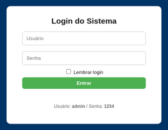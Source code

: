 <html lang="pt-BR">
<head>
<meta charset="utf-8">
<meta name="viewport" content="width=device-width,initial-scale=1">
<title>Ponto Eletrônico - Firebase</title>
<style>
:root{--blue:#003366;--green:#4CAF50;--yellow:#ff9800;--red:#f44336;}
body{font-family:Arial,Helvetica,sans-serif;background:#f7f9fc;margin:0}
header{background:var(--blue);color:#fff;padding:10px 16px;display:flex;align-items:center;justify-content:space-between;gap:12px;flex-wrap:wrap}
.logo{font-weight:700}
#clock{font-weight:700}
.controls{display:flex;gap:8px;align-items:center;flex-wrap:wrap}
button{padding:8px 12px;border:none;border-radius:6px;cursor:pointer;font-weight:600}
.add{background:var(--green);color:#fff}
.edit{background:#2196F3;color:#fff}
.del{background:#f44336;color:#fff}
.download{background:var(--yellow);color:#111}
.secondary{background:#e0e0e0;color:#222}
main{padding:18px;max-width:1100px;margin:18px auto}
.search{width:100%;padding:8px;border-radius:6px;border:1px solid #ccc;margin-bottom:12px}
table{width:100%;border-collapse:collapse;background:#fff;border-radius:8px;overflow:hidden;box-shadow:0 4px 18px rgba(0,0,0,0.06)}
th,td{padding:10px;border-bottom:1px solid #eee;text-align:left;font-size:14px}
th{background:#fafafa;font-weight:700}
tr:hover td{background:#fbfbfb}
.small{font-size:13px;color:#666;margin-left:6px}
.muted{color:#666;font-size:13px}
.flex-row{display:flex;gap:8px;align-items:center}
.modal{position:fixed;inset:0;background:rgba(0,0,0,.5);display:flex;align-items:center;justify-content:center;z-index:999}
.modal-content{background:#fff;padding:20px;border-radius:10px;width:95%;max-width:420px}
.hidden{display:none}
.top-right{display:flex;gap:8px;align-items:center}
@media(max-width:720px){ header{flex-direction:column;align-items:flex-start} .controls{width:100%;justify-content:space-between} }
</style>
</head>
<body>

<!-- LOGIN -->
<div id="loginScreen" style="position:fixed;inset:0;background:var(--blue);display:flex;align-items:center;justify-content:center;z-index:9999">
  <div style="background:#fff;padding:28px;border-radius:10px;width:92%;max-width:360px;text-align:center">
    <h2 style="margin:0 0 8px">Login do Sistema</h2>
    <input id="user" placeholder="Usuário" style="width:92%;padding:10px;margin:8px 0;border-radius:6px;border:1px solid #ccc"><br>
    <input id="pass" type="password" placeholder="Senha" style="width:92%;padding:10px;margin:8px 0;border-radius:6px;border:1px solid #ccc"><br>
    <label style="font-size:13px"><input type="checkbox" id="remember"> Lembrar login</label><br>
    <button id="loginBtn" class="add" style="width:92%;margin-top:6px">Entrar</button>
    <p id="loginMsg" style="color:crimson;margin-top:8px;height:18px"></p>
    <p style="font-size:12px;color:#666;margin-top:6px">Usuário: <b>admin</b> / Senha: <b>1234</b></p>
  </div>
</div>

<header>
  <div style="display:flex;gap:12px;align-items:center">
    <div class="logo">Ponto Eletrônico</div>
    <div id="status" class="muted">Offline • Local Storage</div>
  </div>
  <div id="clock">--:--:--</div>
  <div class="controls top-right">
    <button class="download" id="baixarBtn">Baixar Planilha</button>
    <button class="secondary" id="limparTodosBtn">Limpar todos os pontos</button>
    <button class="secondary" id="logoutBtn">Sair</button>
  </div>
</header>

<main id="mainApp" class="hidden">
  <input id="search" class="search" placeholder="🔍 Pesquisar por nome, matrícula ou e-mail">
  <h3>Colaboradores</h3>
  <button class="add" id="addColabBtn">Adicionar Colaborador</button>
  <table id="colabTable">
    <thead>
      <tr>
        <th>#</th><th>ID</th><th>Nome</th><th>Matrícula / E-mail</th><th>Turno</th><th>Ações</th>
      </tr>
    </thead>
    <tbody id="colabBody"></tbody>
  </table>

  <h3 style="margin-top:18px">Entradas Registradas</h3>
  <table id="entradasTable">
    <thead>
      <tr>
        <th>#</th><th>ID Colab</th><th>Nome</th><th>Matrícula</th><th>E-mail</th><th>Data</th><th>Hora</th><th>Ações</th>
      </tr>
    </thead>
    <tbody id="entradasBody"></tbody>
  </table>

  <h3 style="margin-top:18px">Saídas Registradas</h3>
  <table id="saidasTable">
    <thead>
      <tr>
        <th>#</th><th>ID Colab</th><th>Nome</th><th>Matrícula</th><th>E-mail</th><th>Data</th><th>Hora</th><th>Ações</th>
      </tr>
    </thead>
    <tbody id="saidasBody"></tbody>
  </table>
</main>

<!-- MODAL -->
<div id="colabModal" class="modal hidden">
  <div class="modal-content">
    <h3 id="colabTitle">Novo Colaborador</h3>
    <input type="hidden" id="colabId">
    <label>Nome</label><br><input id="colabNome" style="width:100%;padding:8px;margin:6px 0;border-radius:6px;border:1px solid #ccc">
    <label>Matrícula</label><br><input id="colabMatricula" style="width:100%;padding:8px;margin:6px 0;border-radius:6px;border:1px solid #ccc">
    <label>E-mail</label><br><input id="colabEmail" style="width:100%;padding:8px;margin:6px 0;border-radius:6px;border:1px solid #ccc">
    <label>Turno</label><br><input id="colabTurno" style="width:100%;padding:8px;margin:6px 0;border-radius:6px;border:1px solid #ccc">
    <div style="display:flex;gap:8px;justify-content:flex-end;margin-top:12px">
      <button id="saveColabBtn" class="add">Salvar</button>
      <button id="cancelColabBtn" class="secondary">Cancelar</button>
    </div>
  </div>
</div>

<script src="https://cdn.jsdelivr.net/npm/xlsx@0.18.5/dist/xlsx.full.min.js"></script>
<script type="module">
import { initializeApp } from "https://www.gstatic.com/firebasejs/10.5.0/firebase-app.js";
import { getFirestore, collection, getDocs, setDoc, doc, deleteDoc } from "https://www.gstatic.com/firebasejs/10.5.0/firebase-firestore.js";

// CONFIG FIREBASE
const firebaseConfig = {
  apiKey: "AIzaSyCpBiFzqOod4K32cWMr5hfx13fw6LGcPVY",
  authDomain: "ponto-eletronico-f35f9.firebaseapp.com",
  projectId: "ponto-eletronico-f35f9",
  storageBucket: "ponto-eletronico-f35f9.firebasestorage.app",
  messagingSenderId: "208638350255",
  appId: "1:208638350255:web:63d016867a67575b5e155a"
};

const app = initializeApp(firebaseConfig);
const db = getFirestore(app);

let colaboradores = [];
let pontos = [];

/* ELEMENTOS */
const loginBtn = document.getElementById('loginBtn');
const loginScreen = document.getElementById('loginScreen');
const mainApp = document.getElementById('mainApp');
const loginMsg = document.getElementById('loginMsg');
const rememberCheckbox = document.getElementById('remember');
const logoutBtn = document.getElementById('logoutBtn');

const colabBody = document.getElementById('colabBody');
const entradasBody = document.getElementById('entradasBody');
const saidasBody = document.getElementById('saidasBody');
const searchInput = document.getElementById('search');
const baixarBtn = document.getElementById('baixarBtn');
const limparTodosBtn = document.getElementById('limparTodosBtn');

/* LOGIN */
loginBtn.addEventListener('click', async () => {
  const u = document.getElementById('user').value.trim();
  const p = document.getElementById('pass').value.trim();
  if(u==='CLX' && p==='02072007'){
    loginScreen.style.display='none';
    mainApp.classList.remove('hidden');
    if(rememberCheckbox.checked) localStorage.setItem('autenticado','1');
    await carregarFirebase();
  } else {
    loginMsg.textContent='Usuário ou senha incorretos.';
    setTimeout(()=> loginMsg.textContent='',3000);
  }
});

if(localStorage.getItem('autenticado')==='1'){ 
  loginScreen.style.display='none'; 
  mainApp.classList.remove('hidden'); 
  carregarFirebase(); 
}
logoutBtn.addEventListener('click', ()=>{ 
  localStorage.removeItem('autenticado'); 
  location.reload(); 
});

/* RELOGIO */
setInterval(()=> document.getElementById('clock').textContent=new Date().toLocaleTimeString('pt-BR',{hour12:false}),1000);

/* FIREBASE */
async function carregarFirebase(){
  const colabs = await getDocs(collection(db,"colaboradores"));
  colaboradores = colabs.docs.map(doc=>({id:doc.id,...doc.data()}));
  const pts = await getDocs(collection(db,"pontos"));
  pontos = pts.docs.map(doc=>({id:doc.id,...doc.data()}));
  document.getElementById('status').textContent="Online • Firebase";
  renderAll();
}

async function salvarFirebase(){
  for(const c of colaboradores) await setDoc(doc(db,"colaboradores",c.id),c);
  for(const p of pontos) await setDoc(doc(db,"pontos",p.id),p);
}

/* RENDER */
function renderAll(){
  renderColaboradores();
  renderEntradasSaidas();
}

function renderColaboradores(){
  colabBody.innerHTML='';
  colaboradores.forEach((c,i)=>{
    const tr=document.createElement('tr');
    tr.innerHTML=`
      <td>${i+1}</td><td>${c.id}</td><td>${c.nome}</td>
      <td>${c.matricula} <span class="small">(${c.email||''})</span></td>
      <td>${c.turno||''}</td>
      <td>
        <button class="add">Entrada</button>
        <button class="secondary">Saída</button>
        <button class="del">Excluir</button>
      </td>`;
    tr.querySelector('.add').onclick=()=>registrarPonto(c.id,'Entrada');
    tr.querySelector('.secondary').onclick=()=>registrarPonto(c.id,'Saída');
    tr.querySelector('.del').onclick=()=>removerColab(c.id);
    colabBody.appendChild(tr);
  });
}

function renderEntradasSaidas(){
  entradasBody.innerHTML='';
  saidasBody.innerHTML='';
  const entradas=pontos.filter(p=>p.tipo==='Entrada');
  const saidas=pontos.filter(p=>p.tipo==='Saída');
  entradas.forEach((p,i)=>{
    const tr=document.createElement('tr');
    tr.innerHTML=`<td>${i+1}</td><td>${p.idColab}</td><td>${p.nome}</td><td>${p.matricula}</td><td>${p.email||''}</td><td>${p.data}</td><td>${p.hora}</td><td><button class="del">Excluir</button></td>`;
    tr.querySelector('.del').onclick=()=>excluirPonto(p.id);
    entradasBody.appendChild(tr);
  });
  saidas.forEach((p,i)=>{
    const tr=document.createElement('tr');
    tr.innerHTML=`<td>${i+1}</td><td>${p.idColab}</td><td>${p.nome}</td><td>${p.matricula}</td><td>${p.email||''}</td><td>${p.data}</td><td>${p.hora}</td><td><button class="del">Excluir</button></td>`;
    tr.querySelector('.del').onclick=()=>excluirPonto(p.id);
    saidasBody.appendChild(tr);
  });
}

/* FUNÇÕES */
async function registrarPonto(idColab,tipo){
  const c=colaboradores.find(x=>x.id===idColab);
  const now=new Date();
  const p={id:Date.now().toString(),idColab,nome:c.nome,matricula:c.matricula,email:c.email,tipo,data:now.toLocaleDateString('pt-BR'),hora:now.toLocaleTimeString('pt-BR',{hour12:false})};
  pontos.push(p); 
  renderEntradasSaidas(); 
  await setDoc(doc(db,"pontos",p.id),p);
}

async function excluirPonto(id){
  if(confirm("Excluir este ponto permanentemente?")){
    pontos=pontos.filter(p=>p.id!==id); 
    renderEntradasSaidas();
    try { await deleteDoc(doc(db,"pontos",id)); } 
    catch(err){ console.error(err); }
  }
}

async function removerColab(id){
  if(confirm("Excluir colaborador permanentemente?")){
    colaboradores=colaboradores.filter(c=>c.id!==id);
    pontos=pontos.filter(p=>p.idColab!==id);
    renderAll();
    try {
      await deleteDoc(doc(db,"colaboradores",id));
      const pts=await getDocs(collection(db,"pontos"));
      pts.docs.forEach(async p=>{ if(p.data().idColab===id) await deleteDoc(doc(db,"pontos",p.id)); });
    } catch(err){ console.error(err); }
  }
}

/* EXPORTAR */
baixarBtn.onclick=()=>{
  const wb=XLSX.utils.book_new();
  XLSX.utils.book_append_sheet(wb,XLSX.utils.json_to_sheet(colaboradores),'Colaboradores');
  XLSX.utils.book_append_sheet(wb,XLSX.utils.json_to_sheet(pontos),'Pontos');
  XLSX.writeFile(wb,'PontoEletronico.xlsx');
};

/* LIMPAR */
limparTodosBtn.onclick=()=>{ 
  if(confirm("Limpar todos os pontos?")){ 
    pontos=[]; 
    renderEntradasSaidas(); 
    pontos.forEach(async p=>await deleteDoc(doc(db,"pontos",p.id)));
  } 
};
</script>

</body>
</html>
